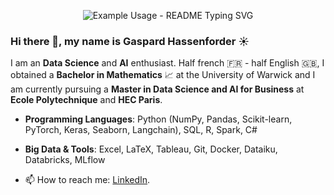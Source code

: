 <!-- markdownlint-disable MD033 MD041 -->

<p align="center">
  <img src="https://readme-typing-svg.demolab.com/?lines=Welcome+to+my+GitHub+!;Hope+you+will+like+it+!;I+would+love+to+chat+:)&font=Fira%20Code&center=true&width=380&height=50&duration=4000&pause=1000" alt="Example Usage - README Typing SVG">
</p>



### Hi there 👋, my name is Gaspard Hassenforder ☀️

I am an **Data Science** and **AI** enthusiast. Half french 🇫🇷 - half English 🇬🇧, I obtained a **Bachelor in Mathematics** 📈 at the University of Warwick and I am currently pursuing a **Master in Data Science and AI for Business** at **Ecole Polytechnique** and **HEC Paris**.


- **Programming Languages**: Python (NumPy, Pandas, Scikit-learn, PyTorch, Keras, Seaborn, Langchain), SQL, R, Spark, C# 
- **Big Data & Tools**: Excel, LaTeX, Tableau, Git, Docker, Dataiku, Databricks, MLflow


- 📫 How to reach me: [LinkedIn](https://www.linkedin.com/in/gaspard-hassenforder-554431225/).
  

